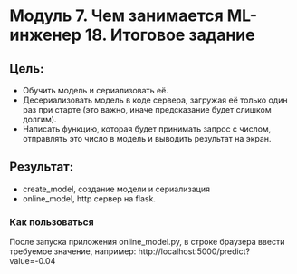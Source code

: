 # Модуль 7. Чем занимается ML-инженер  18. Итоговое задание

## Цель:
- Обучить модель и сериализовать её.
- Десериализовать модель в коде сервера, загружая её только один раз при старте (это важно, иначе предсказание будет слишком долгим).
- Написать функцию, которая будет принимать запрос с числом, отправлять это число в модель и выводить результат на экран.


## Результат:
- create_model, создание модели и сериализация
- online_model, http сервер на flask.

### Как пользоваться
После запуска приложения online_model.py, в строке браузера ввести требуемое значение, например:
http://localhost:5000/predict?value=-0.04